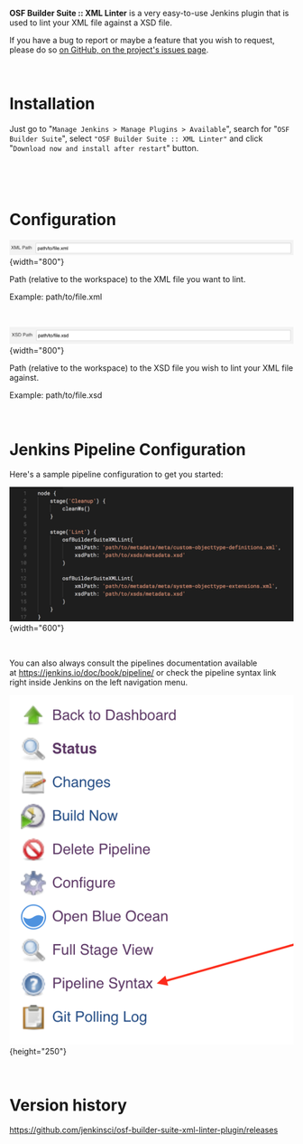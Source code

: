 **OSF Builder Suite :: XML Linter** is a very easy-to-use Jenkins plugin
that is used to lint your XML file against a XSD file.

If you have a bug to report or maybe a feature that you wish to request,
please do so [on GitHub, on the project's issues
page](https://github.com/jenkinsci/osf-builder-suite-xml-linter-plugin/issues).

 

# Installation

Just go to "`Manage Jenkins > Manage Plugins > Available`", search for
"`OSF Builder Suite`", select `"OSF Builder Suite :: XML Linter"` and
click "`Download now and install after restart`" button.

 

 

# Configuration

![](docs/images/Screen_Shot_2018-07-07_at_22.33.11.png){width="800"}

Path (relative to the workspace) to the XML file you want to lint.   
  
Example: path/to/file.xml

 

![](docs/images/Screen_Shot_2018-07-07_at_22.33.23.png){width="800"}

Path (relative to the workspace) to the XSD file you wish to lint your
XML file against.   
  
Example: path/to/file.xsd

 

# Jenkins Pipeline Configuration

Here's a sample pipeline configuration to get you started:

![](docs/images/Screen_Shot_2018-07-07_at_22.37.43.png){width="600"}

 

You can also always consult the pipelines documentation available
at <https://jenkins.io/doc/book/pipeline/> or check the pipeline syntax
link right inside Jenkins on the left navigation menu.

![](docs/images/pipeline_syntax.png){height="250"}

 

# Version history

<https://github.com/jenkinsci/osf-builder-suite-xml-linter-plugin/releases>
